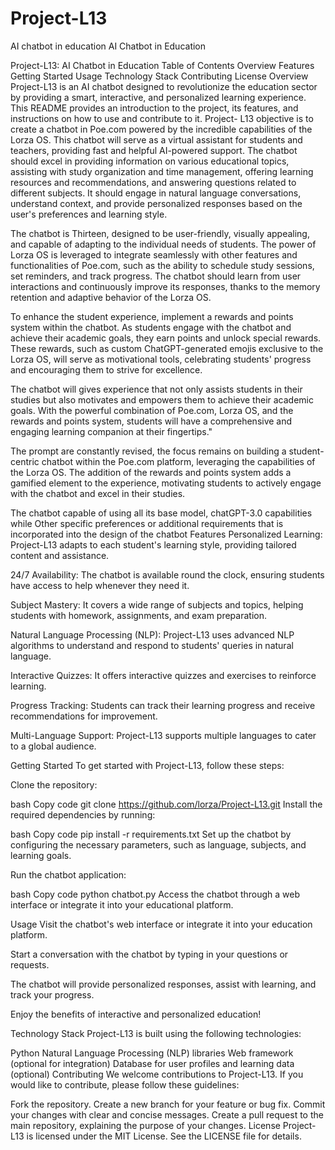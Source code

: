 # Project-L13
AI chatbot in education
AI Chatbot in Education

Project-L13: AI Chatbot in Education
Table of Contents
Overview
Features
Getting Started
Usage
Technology Stack
Contributing
License
Overview
Project-L13 is an AI chatbot designed to revolutionize the education sector by providing a smart, interactive, and personalized learning experience. This README provides an introduction to the project, its features, and instructions on how to use and contribute to it.
Project- L13 objective is to create a chatbot in Poe.com powered by the incredible capabilities of the Lorza OS. This chatbot will serve as a virtual assistant for students and teachers, providing fast and helpful AI-powered support. The chatbot should excel in providing information on various educational topics, assisting with study organization and time management, offering learning resources and recommendations, and answering questions related to different subjects. It should engage in natural language conversations, understand context, and provide personalized responses based on the user's preferences and learning style.

The chatbot is Thirteen, designed to be user-friendly, visually appealing, and capable of adapting to the individual needs of students. The power of Lorza OS is leveraged to integrate seamlessly with other features and functionalities of Poe.com, such as the ability to schedule study sessions, set reminders, and track progress. The chatbot should learn from user interactions and continuously improve its responses, thanks to the memory retention and adaptive behavior of the Lorza OS.

To enhance the student experience, implement a rewards and points system within the chatbot. As students engage with the chatbot and achieve their academic goals, they earn points and unlock special rewards. These rewards, such as custom ChatGPT-generated emojis exclusive to the Lorza OS, will serve as motivational tools, celebrating students' progress and encouraging them to strive for excellence.

The chatbot will gives experience that not only assists students in their studies but also motivates and empowers them to achieve their academic goals. With the powerful combination of Poe.com, Lorza OS, and the rewards and points system, students will have a comprehensive and engaging learning companion at their fingertips."

The prompt are constantly revised, the focus remains on building a student-centric chatbot within the Poe.com platform, leveraging the capabilities of the Lorza OS. The addition of the rewards and points system adds a gamified element to the experience, motivating students to actively engage with the chatbot and excel in their studies.

The chatbot capable of using all its base model, chatGPT-3.0 capabilities while Other specific preferences or additional requirements that is incorporated into the design of the chatbot
Features
Personalized Learning: Project-L13 adapts to each student's learning style, providing tailored content and assistance.

24/7 Availability: The chatbot is available round the clock, ensuring students have access to help whenever they need it.

Subject Mastery: It covers a wide range of subjects and topics, helping students with homework, assignments, and exam preparation.

Natural Language Processing (NLP): Project-L13 uses advanced NLP algorithms to understand and respond to students' queries in natural language.

Interactive Quizzes: It offers interactive quizzes and exercises to reinforce learning.

Progress Tracking: Students can track their learning progress and receive recommendations for improvement.

Multi-Language Support: Project-L13 supports multiple languages to cater to a global audience.

Getting Started
To get started with Project-L13, follow these steps:

Clone the repository:

bash
Copy code
git clone https://github.com/lorza/Project-L13.git
Install the required dependencies by running:

bash
Copy code
pip install -r requirements.txt
Set up the chatbot by configuring the necessary parameters, such as language, subjects, and learning goals.

Run the chatbot application:

bash
Copy code
python chatbot.py
Access the chatbot through a web interface or integrate it into your educational platform.

Usage
Visit the chatbot's web interface or integrate it into your education platform.

Start a conversation with the chatbot by typing in your questions or requests.

The chatbot will provide personalized responses, assist with learning, and track your progress.

Enjoy the benefits of interactive and personalized education!

Technology Stack
Project-L13 is built using the following technologies:

Python
Natural Language Processing (NLP) libraries
Web framework (optional for integration)
Database for user profiles and learning data (optional)
Contributing
We welcome contributions to Project-L13. If you would like to contribute, please follow these guidelines:

Fork the repository.
Create a new branch for your feature or bug fix.
Commit your changes with clear and concise messages.
Create a pull request to the main repository, explaining the purpose of your changes.
License
Project-L13 is licensed under the MIT License. See the LICENSE file for details.

